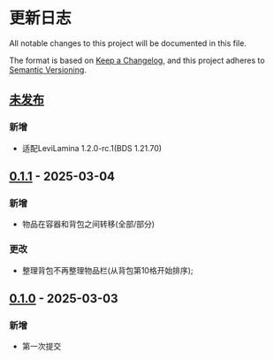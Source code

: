 # 更新日志

All notable changes to this project will be documented in this file.

The format is based on [Keep a Changelog](https://keepachangelog.com/en/1.0.0/),
and this project adheres to [Semantic Versioning](https://semver.org/spec/v2.0.0.html).

## [未发布]

### 新增

- 适配LeviLamina 1.2.0-rc.1(BDS 1.21.70)

## [0.1.1] - 2025-03-04

### 新增

- 物品在容器和背包之间转移(全部/部分)

### 更改

- 整理背包不再整理物品栏(从背包第10格开始排序);

## [0.1.0] - 2025-03-03

### 新增

- 第一次提交 

[未发布]: https://github.com/LeafKnife/ContainerSorted/compare/v0.1.1...main
[0.1.1]: https://github.com/LeafKnife/ContainerSorted/compare/v0.1.0...v0.1.1
[0.1.0]: https://github.com/LeafKnife/ContainerSorted/releases/tag/v0.1.0
